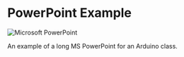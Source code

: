# PowerPoint Example

![Microsoft PowerPoint](https://img.shields.io/badge/Microsoft_PowerPoint-B7472A?style=for-the-badge&logo=microsoft-powerpoint&logoColor=white)


An example of a long MS PowerPoint for an Arduino class.




